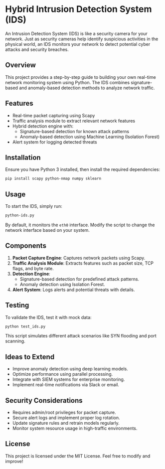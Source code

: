 # Hybrid Intrusion Detection System (IDS)

An Intrusion Detection System (IDS) is like a security camera for your network. Just as security cameras help identify suspicious activities in the physical world, an IDS monitors your network to detect potential cyber attacks and security breaches.

## Overview

This project provides a step-by-step guide to building your own real-time network monitoring system using Python. The IDS combines signature-based and anomaly-based detection methods to analyze network traffic.

## Features

- Real-time packet capturing using Scapy
- Traffic analysis module to extract relevant network features
- Hybrid detection engine with:
  - Signature-based detection for known attack patterns
  - Anomaly-based detection using Machine Learning (Isolation Forest)
- Alert system for logging detected threats

## Installation

Ensure you have Python 3 installed, then install the required dependencies:

```sh
pip install scapy python-nmap numpy sklearn
```

## Usage

To start the IDS, simply run:

```sh
python-ids.py
```

By default, it monitors the `eth0` interface. Modify the script to change the network interface based on your system.

## Components

1. **Packet Capture Engine**: Captures network packets using Scapy.
2. **Traffic Analysis Module**: Extracts features such as packet size, TCP flags, and byte rate.
3. **Detection Engine**:
   - Signature-based detection for predefined attack patterns.
   - Anomaly detection using Isolation Forest.
4. **Alert System**: Logs alerts and potential threats with details.

## Testing

To validate the IDS, test it with mock data:

```sh
python test_ids.py
```

This script simulates different attack scenarios like SYN flooding and port scanning.

## Ideas to Extend

- Improve anomaly detection using deep learning models.
- Optimize performance using parallel processing.
- Integrate with SIEM systems for enterprise monitoring.
- Implement real-time notifications via Slack or email.

## Security Considerations

- Requires admin/root privileges for packet capture.
- Secure alert logs and implement proper log rotation.
- Update signature rules and retrain models regularly.
- Monitor system resource usage in high-traffic environments.

## License

This project is licensed under the MIT License. Feel free to modify and improve!
